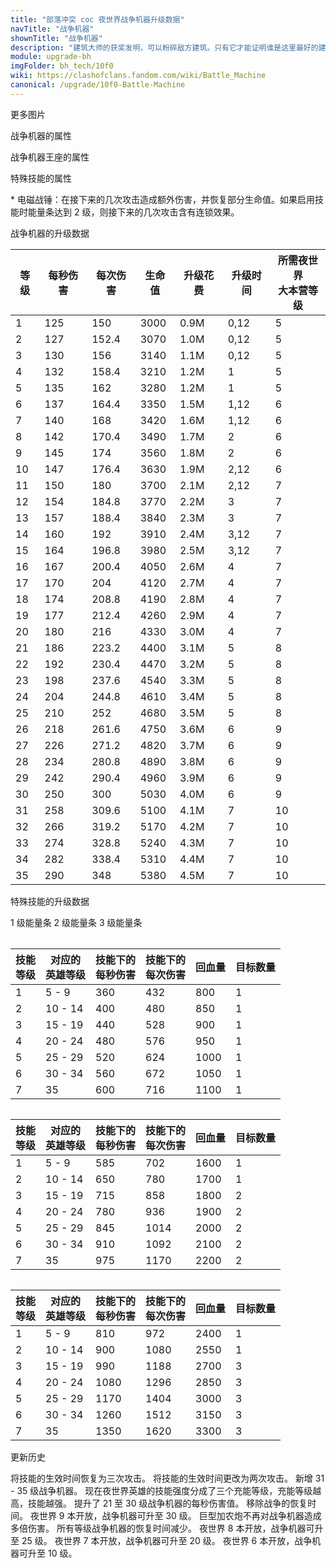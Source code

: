 ```yaml
---
title: "部落冲突 coc 夜世界战争机器升级数据"
navTitle: "战争机器"
shownTitle: "战争机器"
description: "建筑大师的获奖发明，可以粉碎敌方建筑。只有它才能证明谁是这里最好的建筑工人！解锁电磁战锤技能，狠狠地击打敌人！"
module: upgrade-bh
imgFolder: bh_tech/10f0
wiki: https://clashofclans.fandom.com/wiki/Battle_Machine
canonical: /upgrade/10f0-Battle-Machine
---
```


<UnitInfo :folder="$frontmatter.imgFolder" imgSrc="Battle_Machine_info.png" :imgAlt="$frontmatter.navTitle" :description="$frontmatter.description" />

<SmallTitle>更多图片</SmallTitle>

<Panel>
    <UnitImgGroup :folder="$frontmatter.imgFolder">
        <UnitImg imgTitle="废墟" imgSrc="Battle_Machine_Ruin.png" />
        <UnitImg imgTitle="王座" imgSrc="Battle_Machine_Altar.png" />
        <UnitImg imgTitle="升级中" imgSrc="Battle_Machine_Updating.png" />
    </UnitImgGroup>
</Panel>

<SmallTitle>战争机器的属性</SmallTitle>

<UnitProperties>
    <UnitProperty pKey="部队类型" pValue="地面近战单位" />
    <UnitProperty pKey="攻击偏好" pValue="无" />
    <UnitProperty pKey="伤害类型" pValue="单体伤害" />
    <UnitProperty pKey="攻击的目标" pValue="仅地面目标" />
    <UnitProperty pKey="移动速度" pValue="2.0 格/秒" />
    <UnitProperty pKey="攻击速度" pValue="1.2 秒/次" />
    <UnitProperty pKey="攻击距离" pValue="1.25 格" />
    <UnitProperty pKey="解锁所需大本营等级" pValue="5" />
</UnitProperties>

<SmallTitle>战争机器王座的属性</SmallTitle>

<UnitProperties>
    <UnitProperty pKey="占地面积" pValue="3×3" />
    <UnitProperty pKey="判定面积" pValue="2×2" :isJudgeSquare="true" />
    <UnitProperty pKey="生命值" pValue="250" />
    <UnitProperty pKey="可建造区域" pValue="仅第一区域" />
</UnitProperties>

<SmallTitle>特殊技能的属性</SmallTitle>

<UnitProperties>
    <UnitProperty pKey="技能名称" pValue="电磁战锤" />
    <UnitProperty pKey="技能描述" pValue="见说明<sup>*</sup>" />
    <UnitProperty pKey="能量条充能速度" pValue="13 秒/格" />
    <UnitProperty pKey="技能生效时间" pValue="3 次攻击" />
    <UnitProperty pKey="伤害类型" pValue="链式伤害" />
    <UnitProperty pKey="连锁距离" pValue="3 格以内" />
    <UnitProperty pKey="最大目标数量" pValue="详见升级数据" />
    <UnitProperty pKey="连锁延迟" pValue="0.128 秒" />
    <UnitProperty pKey="1 级能量条连锁衰减" pValue="100% (不能连锁)" />
    <UnitProperty pKey="2 级能量条连锁衰减" pValue="50% (逐级递减)" />
    <UnitProperty pKey="3 级能量条连锁衰减" pValue="30% (逐级递减)" />
</UnitProperties>

\* 电磁战锤：在接下来的几次攻击造成额外伤害，并恢复部分生命值。如果启用技能时能量条达到 2 级，则接下来的几次攻击含有连锁效果。

<SmallTitle>战争机器的升级数据</SmallTitle>

<script setup>
const tableExtraInfo = [
    {
        "column": 4,
        "type": "cost",
        "gpClass": "research",
        "icon": "Elixir2"
    },
    {
        "column": 5,
        "type": "time",
        "gpClass": "research"
    }
];
</script>

<UnitTable :tableExtraInfo="tableExtraInfo">

| 等级 | 每秒伤害 |  每次伤害  |  生命值  | 升级花费 | 升级时间 |所需夜世界<br>大本营等级|
| ---- |   ---   |   -----   |   ----  |   ---    |    ---  |          ---         |
|   1  |   125   |   150     |   3000  |   0.9M   |  0,12   |           5          |
|   2  |   127   |   152.4   |   3070  |   1.0M   |  0,12   |           5          |
|   3  |   130   |   156     |   3140  |   1.1M   |  0,12   |           5          |
|   4  |   132   |   158.4   |   3210  |   1.2M   |  1      |           5          |
|   5  |   135   |   162     |   3280  |   1.2M   |  1      |           5          |
|   6  |   137   |   164.4   |   3350  |   1.5M   |  1,12   |           6          |
|   7  |   140   |   168     |   3420  |   1.6M   |  1,12   |           6          |
|   8  |   142   |   170.4   |   3490  |   1.7M   |  2      |           6          |
|   9  |   145   |   174     |   3560  |   1.8M   |  2      |           6          |
|  10  |   147   |   176.4   |   3630  |   1.9M   |  2,12   |           6          |
|  11  |   150   |   180     |   3700  |   2.1M   |  2,12   |           7          |
|  12  |   154   |   184.8   |   3770  |   2.2M   |  3      |           7          |
|  13  |   157   |   188.4   |   3840  |   2.3M   |  3      |           7          |
|  14  |   160   |   192     |   3910  |   2.4M   |  3,12   |           7          |
|  15  |   164   |   196.8   |   3980  |   2.5M   |  3,12   |           7          |
|  16  |   167   |   200.4   |   4050  |   2.6M   |  4      |           7          |
|  17  |   170   |   204     |   4120  |   2.7M   |  4      |           7          |
|  18  |   174   |   208.8   |   4190  |   2.8M   |  4      |           7          |
|  19  |   177   |   212.4   |   4260  |   2.9M   |  4      |           7          |
|  20  |   180   |   216     |   4330  |   3.0M   |  4      |           7          |
|  21  |   186   |   223.2   |   4400  |   3.1M   |  5      |           8          |
|  22  |   192   |   230.4   |   4470  |   3.2M   |  5      |           8          |
|  23  |   198   |   237.6   |   4540  |   3.3M   |  5      |           8          |
|  24  |   204   |   244.8   |   4610  |   3.4M   |  5      |           8          |
|  25  |   210   |   252     |   4680  |   3.5M   |  5      |           8          |
|  26  |   218   |   261.6   |   4750  |   3.6M   |  6      |           9          |
|  27  |   226   |   271.2   |   4820  |   3.7M   |  6      |           9          |
|  28  |   234   |   280.8   |   4890  |   3.8M   |  6      |           9          |
|  29  |   242   |   290.4   |   4960  |   3.9M   |  6      |           9          |
|  30  |   250   |   300     |   5030  |   4.0M   |  6      |           9          |
|  31  |   258   |   309.6   |   5100  |   4.1M   |  7      |          10          |
|  32  |   266   |   319.2   |   5170  |   4.2M   |  7      |          10          |
|  33  |   274   |   328.8   |   5240  |   4.3M   |  7      |          10          |
|  34  |   282   |   338.4   |   5310  |   4.4M   |  7      |          10          |
|  35  |   290   |   348     |   5380  |   4.5M   |  7      |          10          |
</UnitTable>

<SmallTitle>特殊技能的升级数据</SmallTitle>

<SwitchTabs contentClass="cp-upgrade-skill">
    <SwitchTab tabId="cp-upgrade-skill-bar-1" :activeTab="true">1 级能量条</SwitchTab>
    <SwitchTab tabId="cp-upgrade-skill-bar-2">2 级能量条</SwitchTab>
    <SwitchTab tabId="cp-upgrade-skill-bar-3">3 级能量条</SwitchTab>
</SwitchTabs>

<!-- ↓↓↓ 1 级能量条 ↓↓↓ -->
<SwitchTabGroup id="cp-upgrade-skill-bar-1" class="cp-upgrade-skill">
<Table>

|技能<br>等级|对应的<br>英雄等级|技能下的<br>每秒伤害|技能下的<br>每次伤害| 回血量 | 目标数量 |
|    ---    |       ---       |        ---       |         ---       |  ----  |   ---   |
|     1     |      5 - 9      |        360       |         432       |   800  |    1    |
|     2     |     10 - 14     |        400       |         480       |   850  |    1    |
|     3     |     15 - 19     |        440       |         528       |   900  |    1    |
|     4     |     20 - 24     |        480       |         576       |   950  |    1    |
|     5     |     25 - 29     |        520       |         624       |  1000  |    1    |
|     6     |     30 - 34     |        560       |         672       |  1050  |    1    |
|     7     |       35        |        600       |         716       |  1100  |    1    |
</Table>
</SwitchTabGroup>

<!-- ↓↓↓ 2 级能量条 ↓↓↓ -->
<SwitchTabGroup id="cp-upgrade-skill-bar-2" class="cp-upgrade-skill">
<Table>

|技能<br>等级|对应的<br>英雄等级|技能下的<br>每秒伤害|技能下的<br>每次伤害| 回血量 | 目标数量 |
|    ---    |       ---       |        ---       |         ---       |  ----  |   ---   |
|     1     |      5 - 9      |        585       |         702       |  1600  |    1    |
|     2     |     10 - 14     |        650       |         780       |  1700  |    1    |
|     3     |     15 - 19     |        715       |         858       |  1800  |    2    |
|     4     |     20 - 24     |        780       |         936       |  1900  |    2    |
|     5     |     25 - 29     |        845       |        1014       |  2000  |    2    |
|     6     |     30 - 34     |        910       |        1092       |  2100  |    2    |
|     7     |       35        |        975       |        1170       |  2200  |    2    |
</Table>
</SwitchTabGroup>

<!-- ↓↓↓ 3 级能量条 ↓↓↓ -->
<SwitchTabGroup id="cp-upgrade-skill-bar-3" class="cp-upgrade-skill">
<Table>

|技能<br>等级|对应的<br>英雄等级|技能下的<br>每秒伤害|技能下的<br>每次伤害| 回血量 | 目标数量 |
|    ---    |       ---       |        ---       |         ---       |  ----  |   ---   |
|     1     |      5 - 9      |        810       |         972       |  2400  |    1    |
|     2     |     10 - 14     |        900       |        1080       |  2550  |    1    |
|     3     |     15 - 19     |        990       |        1188       |  2700  |    3    |
|     4     |     20 - 24     |       1080       |        1296       |  2850  |    3    |
|     5     |     25 - 29     |       1170       |        1404       |  3000  |    3    |
|     6     |     30 - 34     |       1260       |        1512       |  3150  |    3    |
|     7     |       35        |       1350       |        1620       |  3300  |    3    |
</Table>
</SwitchTabGroup>

<SmallTitle>更新历史</SmallTitle>

<Timeline>
    <TimelineItem date="2023/10/20">
        <TimelineRow>将技能的生效时间恢复为三次攻击。</TimelineRow>
    </TimelineItem>
    <TimelineItem date="2023/10/09">
        <TimelineRow>将技能的生效时间更改为两次攻击。</TimelineRow>
    </TimelineItem>
    <TimelineItem date="2023/05/15">
        <TimelineRow>新增 31 - 35 级战争机器。</TimelineRow>
        <TimelineRow>现在夜世界英雄的技能强度分成了三个充能等级，充能等级越高，技能越强。</TimelineRow>
    </TimelineItem>
    <TimelineItem date="2022/06/22">
        <TimelineRow>提升了 21 至 30 级战争机器的每秒伤害值。</TimelineRow>
    </TimelineItem>
    <TimelineItem date="2020/03/30">
        <TimelineRow>移除战争的恢复时间。</TimelineRow>
    </TimelineItem>
    <TimelineItem date="2019/06/18">
        <TimelineRow>夜世界 9 本开放，战争机器可升至 30 级。</TimelineRow>
    </TimelineItem>
    <TimelineItem date="2019/04/02">
        <TimelineRow>巨型加农炮不再对战争机器造成多倍伤害。</TimelineRow>
        <TimelineRow>所有等级战争机器的恢复时间减少。</TimelineRow>
    </TimelineItem>
    <TimelineItem date="2018/03/05">
        <TimelineRow>夜世界 8 本开放，战争机器可升至 25 级。</TimelineRow>
    </TimelineItem>
    <TimelineItem date="2017/09/27">
        <TimelineRow>夜世界 7 本开放，战争机器可升至 20 级。</TimelineRow>
    </TimelineItem>
    <TimelineItem date="2017/06/27">
        <TimelineRow>夜世界 6 本开放，战争机器可升至 10 级。</TimelineRow>
    </TimelineItem>
    <TimelineItem :historyBottom="true" />
</Timeline>